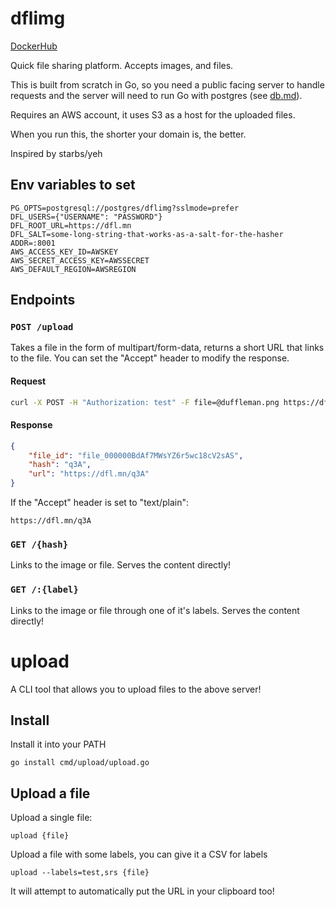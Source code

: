 # dflimg

[DockerHub](https://hub.docker.com/r/duffleman/dflimg)

Quick file sharing platform. Accepts images, and files.

This is built from scratch in Go, so you need a public facing server to handle requests and the server will need to run Go with postgres (see [db.md](db.md)).

Requires an AWS account, it uses S3 as a host for the uploaded files.

When you run this, the shorter your domain is, the better.

Inspired by starbs/yeh

## Env variables to set

```
PG_OPTS=postgresql://postgres/dflimg?sslmode=prefer
DFL_USERS={"USERNAME": "PASSWORD"}
DFL_ROOT_URL=https://dfl.mn
DFL_SALT=some-long-string-that-works-as-a-salt-for-the-hasher
ADDR=:8001
AWS_ACCESS_KEY_ID=AWSKEY
AWS_SECRET_ACCESS_KEY=AWSSECRET
AWS_DEFAULT_REGION=AWSREGION
```

## Endpoints

### `POST /upload`

Takes a file in the form of multipart/form-data, returns  a short URL that links to the file. You can set the "Accept" header to modify the response.

#### Request

```bash
curl -X POST -H "Authorization: test" -F file=@duffleman.png https://dfl.mn/upload
```

#### Response

```json
{
    "file_id": "file_000000BdAf7MWsYZ6r5wc18cV2sAS",
    "hash": "q3A",
    "url": "https://dfl.mn/q3A"
}
```

If the "Accept" header is set to "text/plain":

`https://dfl.mn/q3A`

### `GET /{hash}`

Links to the image or file. Serves the content directly!

### `GET /:{label}`

Links to the image or file through one of it's labels. Serves the content directly!

# upload

A CLI tool that allows you to upload files to the above server!

## Install

Install it into your PATH

`go install cmd/upload/upload.go`

## Upload a file

Upload a single file:

`upload {file}`

Upload a file with some labels, you can give it a CSV for labels

`upload --labels=test,srs {file}`

It will attempt to automatically put the URL in your clipboard too!
